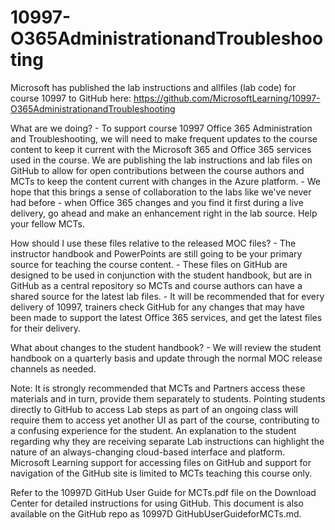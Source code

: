 # 10997-O365AdministrationandTroubleshooting

Microsoft has published the lab instructions and allfiles (lab code) for course 10997 to GitHub here: https://github.com/MicrosoftLearning/10997-O365AdministrationandTroubleshooting

What are we doing? - To support course 10997 Office 365 Administration and Troubleshooting, we will need to make frequent updates to the course content to keep it current with the Microsoft 365 and Office 365 services used in the course. We are publishing the lab instructions and lab files on GitHub to allow for open contributions between the course authors and MCTs to keep the content current with changes in the Azure platform. - We hope that this brings a sense of collaboration to the labs like we've never had before - when Office 365 changes and you find it first during a live delivery, go ahead and make an enhancement right in the lab source. Help your fellow MCTs.

How should I use these files relative to the released MOC files? - The instructor handbook and PowerPoints are still going to be your primary source for teaching the course content. - These files on GitHub are designed to be used in conjunction with the student handbook, but are in GitHub as a central repository so MCTs and course authors can have a shared source for the latest lab files. - It will be recommended that for every delivery of 10997, trainers check GitHub for any changes that may have been made to support the latest Office 365 services, and get the latest files for their delivery.

What about changes to the student handbook? - We will review the student handbook on a quarterly basis and update through the normal MOC release channels as needed.

Note: It is strongly recommended that MCTs and Partners access these materials and in turn, provide them separately to students. Pointing students directly to GitHub to access Lab steps as part of an ongoing class will require them to access yet another UI as part of the course, contributing to a confusing experience for the student. An explanation to the student regarding why they are receiving separate Lab instructions can highlight the nature of an always-changing cloud-based interface and platform. Microsoft Learning support for accessing files on GitHub and support for navigation of the GitHub site is limited to MCTs teaching this course only.

Refer to the 10997D GitHub User Guide for MCTs.pdf file on the Download Center for detailed instructions for using GitHub. This document is also available on the GitHub repo as 10997D GitHubUserGuideforMCTs.md.
